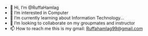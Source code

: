 - 👋 Hi, I’m @RuffaHamlag
- 👀 I’m interested in Computer
- 🌱 I’m currently learning about Information Technology...
- 💞️ I’m looking to collaborate on my groupmates and instructor
- 📫 How to reach me this is my gmail: Ruffahamlag99@gmail.com

<!---
RuffaHamlag/RuffaHamlag is a ✨ special ✨ repository because its `README.md` (this file) appears on your GitHub profile.
You can click the Preview link to take a look at your changes.
--->
